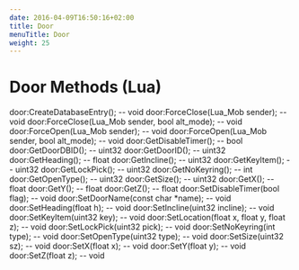 ```yaml
---
date: 2016-04-09T16:50:16+02:00
title: Door
menuTitle: Door
weight: 25
---
```


# Door Methods \(Lua\)

door:CreateDatabaseEntry(); -- void
door:ForceClose(Lua_Mob sender); -- void
door:ForceClose(Lua_Mob sender, bool alt_mode); -- void
door:ForceOpen(Lua_Mob sender); -- void
door:ForceOpen(Lua_Mob sender, bool alt_mode); -- void
door:GetDisableTimer(); -- bool
door:GetDoorDBID(); -- uint32
door:GetDoorID(); -- uint32
door:GetHeading(); -- float
door:GetIncline(); -- uint32
door:GetKeyItem(); -- uint32
door:GetLockPick(); -- uint32
door:GetNoKeyring(); -- int
door:GetOpenType(); -- uint32
door:GetSize(); -- uint32
door:GetX(); -- float
door:GetY(); -- float
door:GetZ(); -- float
door:SetDisableTimer(bool flag); -- void
door:SetDoorName(const char *name); -- void
door:SetHeading(float h); -- void
door:SetIncline(uint32 incline); -- void
door:SetKeyItem(uint32 key); -- void
door:SetLocation(float x, float y, float z); -- void
door:SetLockPick(uint32 pick); -- void
door:SetNoKeyring(int type); -- void
door:SetOpenType(uint32 type); -- void
door:SetSize(uint32 sz); -- void
door:SetX(float x); -- void
door:SetY(float y); -- void
door:SetZ(float z); -- void